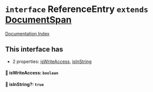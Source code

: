 # `interface` ReferenceEntry `extends` [DocumentSpan](../interface.DocumentSpan/README.md)

[Documentation Index](../README.md)

## This interface has

- 2 properties:
[isWriteAccess](#-iswriteaccess-boolean),
[isInString](#-isinstring-true)


#### 📄 isWriteAccess: `boolean`



#### 📄 isInString?: `true`



